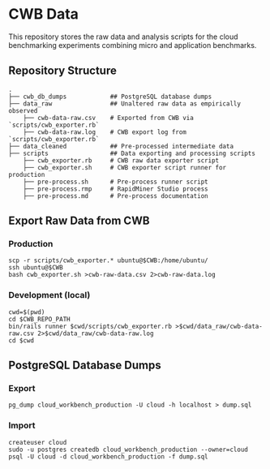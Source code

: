 # CWB Data

This repository stores the raw data and analysis scripts for the cloud benchmarking experiments combining micro and application benchmarks.

## Repository Structure

```
.
├── cwb_db_dumps            ## PostgreSQL database dumps
├── data_raw                ## Unaltered raw data as empirically observed
    ├── cwb-data-raw.csv    # Exported from CWB via `scripts/cwb_exporter.rb`
    ├── cwb-data-raw.log    # CWB export log from `scripts/cwb_exporter.rb`
├── data_cleaned            ## Pre-processed intermediate data
├── scripts                 ## Data exporting and processing scripts
    ├── cwb_exporter.rb     # CWB raw data exporter script
    ├── cwb_exporter.sh     # CWB exporter script runner for production
    ├── pre-process.sh      # Pre-process runner script
    ├── pre-process.rmp     # RapidMiner Studio process
    ├── pre-process.md      # Pre-process documentation
```

## Export Raw Data from CWB

### Production

```shell
scp -r scripts/cwb_exporter.* ubuntu@$CWB:/home/ubuntu/
ssh ubuntu@$CWB
bash cwb_exporter.sh >cwb-raw-data.csv 2>cwb-raw-data.log
```

### Development (local)

```shell
cwd=$(pwd)
cd $CWB_REPO_PATH
bin/rails runner $cwd/scripts/cwb_exporter.rb >$cwd/data_raw/cwb-data-raw.csv 2>$cwd/data_raw/cwb-data-raw.log
cd $cwd
```

## PostgreSQL Database Dumps

### Export

```shell
pg_dump cloud_workbench_production -U cloud -h localhost > dump.sql
```

### Import

```shell
createuser cloud
sudo -u postgres createdb cloud_workbench_production --owner=cloud
psql -U cloud -d cloud_workbench_production -f dump.sql
```
